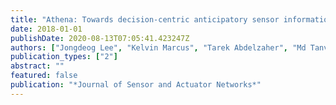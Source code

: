 ```yaml
---
title: "Athena: Towards decision-centric anticipatory sensor information delivery"
date: 2018-01-01
publishDate: 2020-08-13T07:05:41.423247Z
authors: ["Jongdeog Lee", "Kelvin Marcus", "Tarek Abdelzaher", "Md Tanvir A Amin", "Amotz Bar-Noy", "William Dron", "Ramesh Govindan", "Reginald Hobbs", "Shaohan Hu", "Jung-Eun Kim", " others"]
publication_types: ["2"]
abstract: ""
featured: false
publication: "*Journal of Sensor and Actuator Networks*"
---
```


